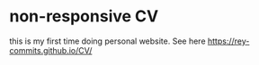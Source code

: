 # non-responsive CV
this is my first time doing personal website. See here https://rey-commits.github.io/CV/

